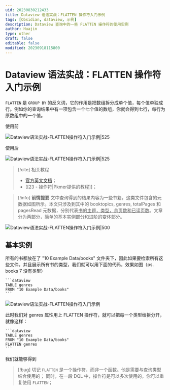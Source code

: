 ```yaml
---
uid: 20230830212433
title: Dataview 语法实战：FLATTEN 操作符入门示例
tags: [Obsidian, dataview, 示例]
description: Dataview 查询中的一些 FLATTEN 操作符的使用实例
author: Huajin
type: other
draft: false
editable: false
modified: 20230918115800
---
```


# Dataview 语法实战：FLATTEN 操作符入门示例

`FLATTEN` 是 `GROUP BY` 的反义词，它的作用是把数组拆分成单个值，每个值单独成行。例如你的查询结果中有一项包含一个七个值的数组，你就会得到七行，每行为原数组中的一个值。

使用前

![Dataview语法实战-FLATTEN操作符入门示例|525](https://cdn.pkmer.cn/images/Pasted%20image%2020230831203335.png!pkmer)

使用后

![Dataview语法实战-FLATTEN操作符入门示例|525](https://cdn.pkmer.cn/images/Pasted%20image%2020230831203350.png!pkmer)

> [!cite] 相关教程
> - [官方英文文档](https://blacksmithgu.github.io/obsidian-dataview/query/queries/#flatten)；
> - [[23 - 操作符|Pkmer提供的教程]]；

> [!info] **前情提要**
> 文中查询得到的结果内容为一些书籍，这类文件包含的元数据如图所示。本文只涉及到其中的 booktopics, genres, totalPages 和 pagesRead 元数据，分别代表<u>书的主题，类型，总页数和已读页数</u>。文章分为两部分，简单的基本实例部分和进阶的变体部分。

![Dataview语法实战-FLATTEN操作符入门示例|500](https://cdn.pkmer.cn/images/Pasted%20image%2020230830220052.png!pkmer)

## 基本实例

所有的书都放在了 "10 Example Data/books" 文件夹下，因此如果要检索所有这些文件，并且展示所有书的类型，我们就可以用下面的代码，效果如图（ps. books 7 没有类型）

`````示例代码
```dataview
TABLE genres
FROM "10 Example Data/books"
```
`````

![Dataview语法实战-FLATTEN操作符入门示例](https://cdn.pkmer.cn/images/Pasted%20image%2020230831201426.png!pkmer)

此时我们对 genres 属性用上 FLATTEN 操作符，就可以把每一个类型给拆分开，就像这样：

`````示例代码
```dataview
TABLE genres
FROM "10 Example Data/books"
FLATTEN genres
```
`````

我们就能够得到

> [!bug] 切记
> `FLATTEN` 是一个操作符，而非一个函数。他是需要与查询类型结合使用的；
> 同时，在一段 DQL 中，操作符是可以多次使用的，你可以重复使用 `FLATTEN`；